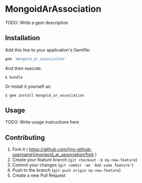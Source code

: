 # MongoidArAssociation

TODO: Write a gem description

## Installation

Add this line to your application's Gemfile:

```ruby
gem 'mongoid_ar_association'
```

And then execute:

    $ bundle

Or install it yourself as:

    $ gem install mongoid_ar_association

## Usage

TODO: Write usage instructions here

## Contributing

1. Fork it ( https://github.com/[my-github-username]/mongoid_ar_association/fork )
2. Create your feature branch (`git checkout -b my-new-feature`)
3. Commit your changes (`git commit -am 'Add some feature'`)
4. Push to the branch (`git push origin my-new-feature`)
5. Create a new Pull Request
